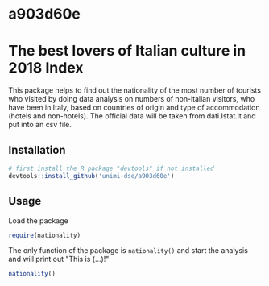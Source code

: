 # a903d60e 
# The best lovers of Italian culture in 2018 Index

This package helps to find out the nationality of the most number of tourists who visited by doing data analysis on numbers of non-italian visitors, who have been in Italy, based on countries of origin and type of accommodation (hotels and non-hotels). The official data will be taken from dati.Istat.it and put into an csv file.

## Installation

```R
# first install the R package "devtools" if not installed
devtools::install_github('unimi-dse/a903d60e')
```


## Usage

Load the package

```R
require(nationality)
```

The only function of the package is `nationality()` and start the analysis and will print out "This is (...)!"

```R
nationality()
```
